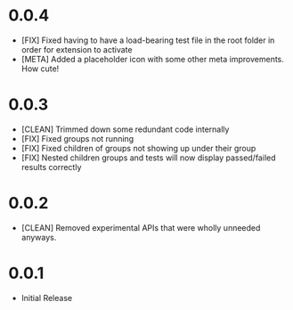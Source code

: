 # 0.0.4
- [FIX] Fixed having to have a load-bearing test file in the root folder in order for extension to activate
- [META] Added a placeholder icon with some other meta improvements. How cute!

# 0.0.3
- [CLEAN] Trimmed down some redundant code internally
- [FIX] Fixed groups not running
- [FIX] Fixed children of groups not showing up under their group
- [FIX] Nested children groups and tests will now display passed/failed results correctly

# 0.0.2
- [CLEAN] Removed experimental APIs that were wholly unneeded anyways.

# 0.0.1
- Initial Release